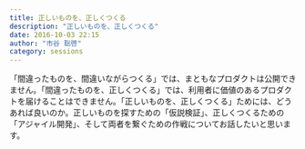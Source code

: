 ```yaml
---
title: 正しいものを、正しくつくる
description: "正しいものを、正しくつくる"
date: 2016-10-03 22:15
author: "市谷 聡啓"
category: sessions
---
```

「間違ったものを、間違いながらつくる」では、まともなプロダクトは公開できません。「間違ったものを、正しくつくる」では、利用者に価値のあるプロダクトを届けることはできません。「正しいものを、正しくつくる」ためには、どうあれば良いのか。正しいものを探すための「仮説検証」、正しくつくるための「アジャイル開発」、そして両者を繋ぐための作戦についてお話したいと思います。
